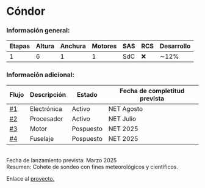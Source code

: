 # Cóndor
### Información general:
|Etapas|Altura|Anchura|Motores|SAS|RCS|Desarrollo|
|------|------|-------|-------|---|---|----------|
|1|6|1|1|SdC|:x:|∼12%|

### Información adicional:
|Flujo|Descripción|Estado|Fecha de completitud prevista|
|-----|-----------|------|-----------------------------|
|[#1](https://github.com/EzeGamer135/ucc_aerospace/issues/1)|Electrónica|Activo|NET Agosto|
|[#2](https://github.com/EzeGamer135/ucc_aerospace/issues/2)|Procesador|Activo|NET Julio|
|[#3](https://github.com/EzeGamer135/ucc_aerospace/issues/3)|Motor|Pospuesto|NET 2025|
|[#4](https://github.com/EzeGamer135/ucc_aerospace/issues/4)|Fuselaje|Pospuesto|NET 2025|
<br>
Fecha de lanzamiento prevista: Marzo 2025
<br>
Resumen: Cohete de sondeo con fines meteorológicos y científicos.
<br>

Enlace al [proyecto.](https://github.com/users/EzeGamer135/projects/5)
